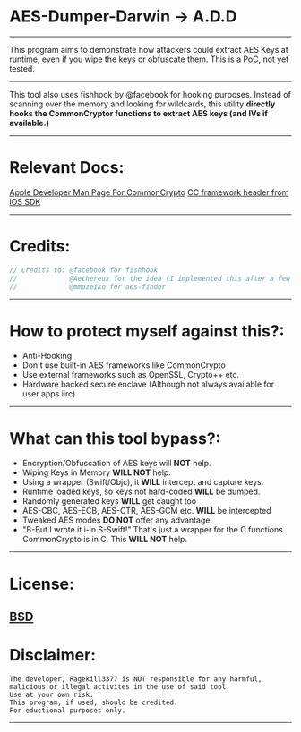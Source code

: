 # **AES-Dumper-Darwin** -> **A.D.D**

--------------------------------------------------------------------
This program aims to demonstrate how attackers could extract AES
Keys at runtime, even if you wipe the keys or obfuscate them.
This is a PoC, not yet tested. 

--------------------------------------------------------------------
This tool also uses fishhook by @facebook for hooking purposes.
Instead of scanning over the memory and looking for wildcards,
this utility **directly hooks the CommonCryptor functions to extract
AES keys (and IVs if available.)**

--------------------------------------------------------------------

# **Relevant Docs**:
[Apple Developer Man Page For CommonCrypto](https://developer.apple.com/library/archive/documentation/System/Conceptual/ManPages_iPhoneOS/man3/CCCrypt.3cc.html)
[CC framework header from iOS SDK](https://github.com/xybp888/iOS-SDKs/blob/4c6806ebec5353f202a8e39dafba158d52f057e4/iPhoneOS18.1.sdk/usr/include/CommonCrypto/CommonCryptor.h)

--------------------------------------------------------------------
# **Credits**:
```c
// Credits to: @facebook for fishhook
//             @Aethereux for the idea (I implemented this after a few weeks, lol)
//             @mmozeiko for aes-finder
```
----------------------------------------------------------------------

# **How to protect myself against this?**:
* Anti-Hooking
* Don't use built-in AES frameworks like CommonCrypto
* Use external frameworks such as OpenSSL, Crypto++ etc.
* Hardware backed secure enclave (Although not always available for user apps iirc)
----------------------------------------------------------------------

# **What can this tool bypass?**:
* Encryption/Obfuscation of AES keys will **NOT** help.
* Wiping Keys in Memory **WILL NOT** help.
* Using a wrapper (Swift/Objc), it **WILL** intercept and capture keys.
* Runtime loaded keys, so keys not hard-coded **WILL** be dumped.
* Randomly generated keys **WILL** get caught too
* AES-CBC, AES-ECB, AES-CTR, AES-GCM etc. **WILL** be intercepted
* Tweaked AES modes **DO NOT** offer any advantage.
* "B-But I wrote it i-in S-Swift!" That's just a wrapper for the C functions. CommonCrypto is in C. This **WILL NOT** help.

----------------------------------------------------------------------
# **License**:
[BSD](https://github.com/Ragekill3377/AES-Dumper-Darwin/blob/main/LICENSE)
----------------------------------------------------------------------
# **Disclaimer**:
```
The developer, Ragekill3377 is NOT responsible for any harmful, malicious or illegal activites in the use of said tool.
Use at your own risk.
This program, if used, should be credited.
For eductional purposes only.
```
----------------------------------------------------------------------

